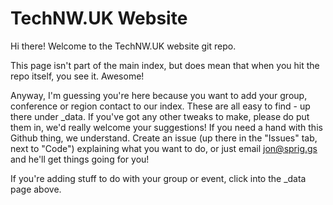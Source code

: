 # TechNW.UK Website

Hi there! Welcome to the TechNW.UK website git repo.

This page isn't part of the main index, but does mean that when you hit the repo itself, you see it. Awesome!

Anyway, I'm guessing you're here because you want to add your group, conference or region contact to our index. These are all easy to find - up there under _data. If you've got any other tweaks to make, please do put them in, we'd really welcome your suggestions! If you need a hand with this Github thing, we understand. Create an issue (up there in the "Issues" tab, next to "Code") explaining what you want to do, or just email jon@sprig.gs and he'll get things going for you!

If you're adding stuff to do with your group or event, click into the _data page above.
